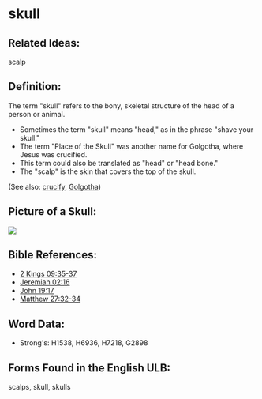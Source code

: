# skull

## Related Ideas:

scalp


## Definition:

The term "skull" refers to the bony, skeletal structure of the head of a person or animal.

* Sometimes the term "skull" means "head," as in the phrase "shave your skull."
* The term "Place of the Skull" was another name for Golgotha, where Jesus was crucified.
* This term could also be translated as "head" or "head bone."
* The "scalp" is the skin that covers the top of the skull.

(See also: [crucify](../kt/crucify.md), [Golgotha](../names/golgotha.md))

## Picture of a Skull:

<a href="https://content.bibletranslationtools.org/WycliffeAssociates/en_tw/raw/branch/master/PNGs/s/Skull.png"><img src="https://content.bibletranslationtools.org/WycliffeAssociates/en_tw/raw/branch/master/PNGs/s/Skull.png" ></a>

## Bible References:

* [2 Kings 09:35-37](rc://en/tn/help/2ki/09/35)
* [Jeremiah 02:16](rc://en/tn/help/jer/02/16)
* [John 19:17](rc://en/tn/help/jhn/19/17)
* [Matthew 27:32-34](rc://en/tn/help/mat/27/32)

## Word Data:

* Strong's: H1538, H6936, H7218, G2898

## Forms Found in the English ULB:

scalps, skull, skulls


